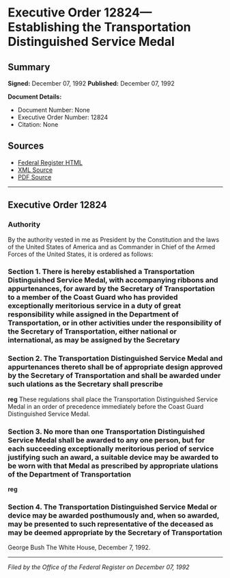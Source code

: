# Executive Order 12824—Establishing the Transportation Distinguished Service Medal

## Summary

**Signed:** December 07, 1992
**Published:** December 07, 1992

**Document Details:**
- Document Number: None
- Executive Order Number: 12824
- Citation: None

## Sources
- [Federal Register HTML](https://www.presidency.ucsb.edu/documents/executive-order-12824-establishing-the-transportation-distinguished-service-medal)
- [XML Source](None)
- [PDF Source](None)

---

## Executive Order 12824

### Authority

By the authority vested in me as President by the Constitution and the laws of the United States of America and as Commander in Chief of the Armed Forces of the United States, it is ordered as follows:
### Section 1. There is hereby established a Transportation Distinguished Service Medal, with accompanying ribbons and appurtenances, for award by the Secretary of Transportation to a member of the Coast Guard who has provided exceptionally meritorious service in a duty of great responsibility while assigned in the Department of Transportation, or in other activities under the responsibility of the Secretary of Transportation, either national or international, as may be assigned by the Secretary

### Section 2. The Transportation Distinguished Service Medal and appurtenances thereto shall be of appropriate design approved by the Secretary of Transportation and shall be awarded under such ulations as the Secretary shall prescribe

**reg**
 These regulations shall place the Transportation Distinguished Service Medal in an order of precedence immediately before the Coast Guard Distinguished Service Medal.

### Section 3. No more than one Transportation Distinguished Service Medal shall be awarded to any one person, but for each succeeding exceptionally meritorious period of service justifying such an award, a suitable device may be awarded to be worn with that Medal as prescribed by appropriate ulations of the Department of Transportation

**reg**

### Section 4. The Transportation Distinguished Service Medal or device may be awarded posthumously and, when so awarded, may be presented to such representative of the deceased as may be deemed appropriate by the Secretary of Transportation

George Bush
The White House,
December 7, 1992.

---

*Filed by the Office of the Federal Register on December 07, 1992*
